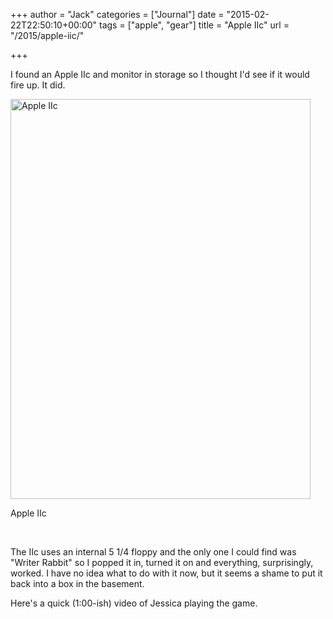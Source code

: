 +++
author = "Jack"
categories = ["Journal"]
date = "2015-02-22T22:50:10+00:00"
tags = ["apple", "gear"]
title = "Apple IIc"
url = "/2015/apple-iic/"

+++

I found an Apple IIc and monitor in storage so I thought I'd see if it would fire up. It did.

<div id="attachment_4323" style="width: 490px" class="wp-caption alignnone">
  <a href="/img/2015/02/IMG_0743.jpg"><img class="wp-image-4323 size-full" src="/img/2015/02/IMG_0743.jpg" alt="Apple IIc" width="480" height="640" srcset="/img/2015/02/IMG_0743.jpg 480w, /img/2015/02/IMG_0743-225x300.jpg 225w" sizes="(max-width: 480px) 100vw, 480px" /></a>
  
  <p class="wp-caption-text">
    Apple IIc
  </p>
</div>

&nbsp;

The IIc uses an internal 5 1/4 floppy and the only one I could find was "Writer Rabbit" so I popped it in, turned it on and everything, surprisingly, worked. I have no idea what to do with it now, but it seems a shame to put it back into a box in the basement.

Here's a quick (1:00-ish) video of Jessica playing the game.

<span class="embed-youtube" style="text-align:center; display: block;"></span>